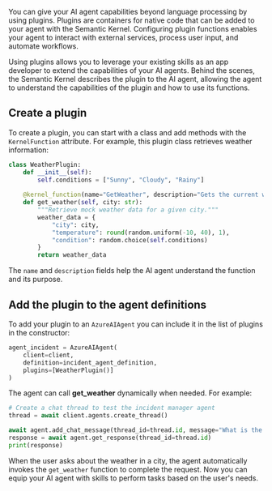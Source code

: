 You can give your AI agent capabilities beyond language processing by using plugins. Plugins are containers for native code that can be added to your agent with the Semantic Kernel. Configuring plugin functions enables your agent to interact with external services, process user input, and automate workflows. 

Using plugins allows you to leverage your existing skills as an app developer to extend the capabilities of your AI agents. Behind the scenes, the Semantic Kernel describes the plugin to the AI agent, allowing the agent to understand the capabilities of the plugin and how to use its functions.

## Create a plugin

To create a plugin, you can start with a class and add methods with the `KernelFunction` attribute. For example, this plugin class retrieves weather information:

```python
class WeatherPlugin:
    def __init__(self):
        self.conditions = ["Sunny", "Cloudy", "Rainy"]
    
    @kernel_function(name="GetWeather", description="Gets the current weather for a city")
    def get_weather(self, city: str):
        """Retrieve mock weather data for a given city."""
        weather_data = {
            "city": city,
            "temperature": round(random.uniform(-10, 40), 1),
            "condition": random.choice(self.conditions)
        }
        return weather_data
```

The `name` and `description` fields help the AI agent understand the function and its purpose.

## Add the plugin to the agent definitions

To add your plugin to an `AzureAIAgent` you can include it in the list of plugins in the constructor:

```python
agent_incident = AzureAIAgent(
    client=client,
    definition=incident_agent_definition,
    plugins=[WeatherPlugin()]
)
```

The agent can call **get_weather** dynamically when needed. For example:

```python
# Create a chat thread to test the incident manager agent
thread = await client.agents.create_thread()

await agent.add_chat_message(thread_id=thread.id, message="What is the weather in Chicago?")
response = await agent.get_response(thread_id=thread.id)
print(response)
```

When the user asks about the weather in a city, the agent automatically invokes the `get_weather` function to complete the request. Now you can equip your AI agent with skills to perform tasks based on the user's needs.